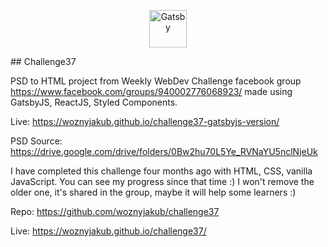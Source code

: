 <p align="center">
  <a href="https://www.gatsbyjs.org">
    <img alt="Gatsby" src="https://www.gatsbyjs.org/monogram.svg" width="60" />
  </a>
</p>
## Challenge37

PSD to HTML project from Weekly WebDev Challenge facebook group https://www.facebook.com/groups/940002776068923/ made using GatsbyJS, ReactJS, Styled Components.

Live: https://woznyjakub.github.io/challenge37-gatsbyjs-version/

PSD Source: https://drive.google.com/drive/folders/0Bw2hu70L5Ye_RVNaYU5nclNjeUk

I have completed this challenge four months ago with HTML, CSS, vanilla JavaScript.
You can see my progress since that time :)
I won't remove the older one, it's shared in the group, maybe it will help some learners :)

Repo: https://github.com/woznyjakub/challenge37

Live: https://woznyjakub.github.io/challenge37/
